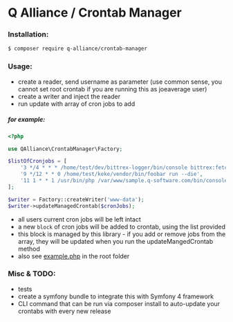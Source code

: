 # Q Alliance / Crontab Manager

### Installation:
```bash
$ composer require q-alliance/crontab-manager
```

### Usage:
* create a reader, send username as parameter (use common sense, you cannot set root crontab if you are running this as joeaverage user)
* create a writer and inject the reader 
* run update with array of cron jobs to add

##### for example:

```php
<?php

use QAlliance\CrontabManager\Factory;

$listOfCronjobs = [
    '3 */4 * * * /home/test/dev/bittrex-logger/bin/console bittrex:fetch --verbose',
    '9 */12 * * 0 /home/test/keke/vendor/bin/foobar run --die',
    '11 1 * * 1 /usr/bin/php /var/www/sample.q-software.com/bin/console app:timerweekteamwork',
];

$writer = Factory::createWriter('www-data');
$writer->updateManagedCrontab($cronJobs);
```
* all users current cron jobs will be left intact
* a new `block` of cron jobs will be added to crontab, using the list provided
* this block is managed by this library - if you add or remove jobs from the array, they will be updated when you run the updateMangedCrontab method
* also see [example.php](example.php) in the root folder

### Misc & TODO:
* tests
* create a symfony bundle to integrate this with Symfony 4 framework
* CLI command that can be run via composer install to auto-update your crontabs with every new release
